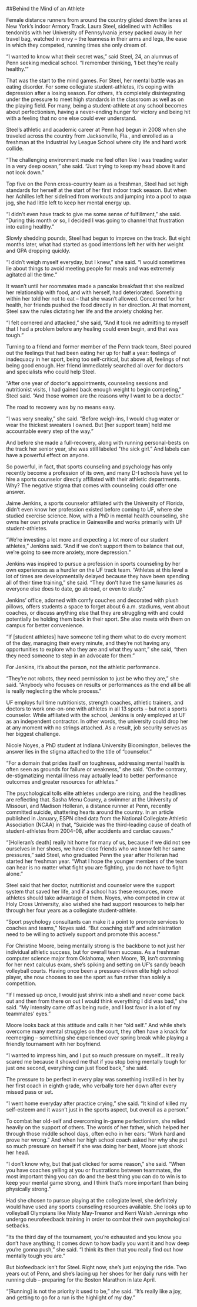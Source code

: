 ##Behind the Mind of an Athlete

Female distance runners from around the country glided down the lanes at New York’s indoor Armory Track. Laura Steel, sidelined with Achilles tendonitis with her University of Pennsylvania jersey packed away in her travel bag, watched in envy – the leanness in their arms and legs, the ease in which they competed, running times she only dream of.

“I wanted to know what their secret was,” said Steel, 24, an alumnus of Penn seeking medical school. “I remember thinking, ‘I bet they’re really healthy.’”

That was the start to the mind games. For Steel, her mental battle was an eating disorder. For some collegiate student-athletes, it’s coping with depression after a losing season. For others, it’s completely disintegrating under the pressure to meet high standards in the classroom as well as on the playing field. For many, being a student-athlete at any school becomes about perfectionism, having a never-ending hunger for victory and being hit with a feeling that no one else could ever understand. 

Steel’s athletic and academic career at Penn had begun in 2008 when she traveled across the country from Jacksonville, Fla., and enrolled as a freshman at the Industrial Ivy League School where city life and hard work collide.

“The challenging environment made me feel often like I was treading water in a very deep ocean,” she said. “Just trying to keep my head above it and not look down.”

Top five on the Penn cross-country team as a freshman, Steel had set high standards for herself at the start of her first indoor track season. But when her Achilles left her sidelined from workouts and jumping into a pool to aqua jog, she had little left to keep her mental energy up.

“I didn't even have track to give me some sense of fulfillment,” she said. “During this month or so, I decided I was going to channel that frustration into eating healthy.”

Slowly shedding pounds, Steel had begun to improve on the track. But eight months later, what had started as good intentions left her with her weight and GPA dropping quickly.

“I didn’t weigh myself everyday, but I knew,” she said. “I would sometimes lie about things to avoid meeting people for meals and was extremely agitated all the time.”

It wasn’t until her roommates made a pancake breakfast that she realized her relationship with food, and with herself, had deteriorated. Something within her told her not to eat – that she wasn’t allowed. Concerned for her health, her friends pushed the food directly in her direction. At that moment, Steel saw the rules dictating her life and the anxiety choking her.

“I felt cornered and attacked,” she said, “And it took me admitting to myself that I had a problem before any healing could even begin, and that was tough.”

Turning to a friend and former member of the Penn track team, Steel poured out the feelings that had been eating her up for half a year: feelings of inadequacy in her sport, being too self-critical, but above all, feelings of not being good enough. Her friend immediately searched all over for doctors and specialists who could help Steel.

“After one year of doctor's appointments, counseling sessions and nutritionist visits, I had gained back enough weight to begin competing,” Steel said. “And those women are the reasons why I want to be a doctor.”

The road to recovery was by no means easy.

“I was very sneaky,” she said. “Before weigh-ins, I would chug water or wear the thickest sweaters I owned. But [her support team] held me accountable every step of the way.”

And before she made a full-recovery, along with running personal-bests on the track her senior year, she was still labeled "the sick girl.” And labels can have a powerful effect on anyone.

So powerful, in fact, that sports counseling and psychology has only recently become a profession of its own, and many D-I schools have yet to hire a sports counselor directly affiliated with their athletic departments. Why? The negative stigma that comes with counseling could offer one answer.

Jaime Jenkins, a sports counselor affiliated with the University of Florida, didn’t even know her profession existed before coming to UF, where she studied exercise science. Now, with a PhD in mental health counseling, she owns her own private practice in Gainesville and works primarily with UF student-athletes.

“We’re investing a lot more and expecting a lot more of our student athletes,” Jenkins said. “And if we don’t support them to balance that out, we’re going to see more anxiety, more depression.”

Jenkins was inspired to pursue a profession in sports counseling by her own experiences as a hurdler on the UF track team.
“Athletes at this level a lot of times are developmentally delayed because they have been spending all of their time training,” she said. “They don’t have the same luxuries as everyone else does to date, go abroad, or even to study.”

Jenkins’ office, adorned with comfy couches and decorated with plush pillows, offers students a space to forget about 6 a.m. stadiums, vent about coaches, or discuss anything else that they are struggling with and could potentially be holding them back in their sport. She also meets with them on campus for better convenience.

“If [student athletes] have someone telling them what to do every moment of the day, managing their every minute, and they’re not having any opportunities to explore who they are and what they want,” she said, “then they need someone to step in an advocate for them.”

For Jenkins, it’s about the person, not the athletic performance.

“They’re not robots, they need permission to just be who they are,” she said. “Anybody who focuses on results or performances as the end all be all is really neglecting the whole process.”

UF employs full time nutritionists, strength coaches, athletic trainers, and doctors to work one-on-one with athletes in all 13 sports – but not a sports counselor. While affiliated with the school, Jenkins is only employed at UF as an independent contractor. In other words, the university could drop her at any moment with no strings attached. As a result, job security serves as her biggest challenge. 

Nicole Noyes, a PhD student at Indiana University Bloomington, believes the answer lies in the stigma attached to the title of “counselor.”

“For a domain that prides itself on toughness, addressing mental health is often seen as grounds for failure or weakness,” she said. “On the contrary, de-stigmatizing mental illness may actually lead to better performance outcomes and greater resources for athletes.”

The psychological tolls elite athletes undergo are rising, and the headlines are reflecting that. Sasha Menu Courey, a swimmer at the University of Missouri, and Madison Holleran, a distance runner at Penn, recently committed suicide, shattering hearts around the country. In an article published in January, ESPN cited data from the National Collegiate Athletic Association (NCAA) in that, “Suicide was the third-leading cause of death of student-athletes from 2004-08, after accidents and cardiac causes.”

“[Holleran’s death] really hit home for many of us, because if we did not see ourselves in her shoes, we have close friends who we know felt her same pressures,” said Steel, who graduated Penn the year after Holleran had started her freshman year. “What I hope the younger members of the team can hear is no matter what fight you are fighting, you do not have to fight alone.”

Steel said that her doctor, nutritionist and counselor were the support system that saved her life, and if a school has these resources, more athletes should take advantage of them. Noyes, who competed in crew at Holy Cross University, also wished she had support resources to help her through her four years as a collegiate student-athlete.

“Sport psychology consultants can make it a point to promote services to coaches and teams,” Noyes said. “But coaching staff and administration need to be willing to actively support and promote this access.”

For Christine Moore, being mentally strong is the backbone to not just her individual athletic success, but for overall team success. As a freshman computer science major from Oklahoma, when Moore, 19, isn’t cramming for her next calculus exam, she’s spiking and setting on UF’s sandy beach volleyball courts. Having once been a pressure-driven elite high school player, she now chooses to see the sport as fun rather than solely a competition.

“If I messed up once, I would just shrink into a shell and never come back out and then from there on out I would think everything I did was bad,” she said. “My intensity came off as being rude, and I lost favor in a lot of my teammates’ eyes.” 

Moore looks back at this attitude and calls it her “old self.” And while she’s overcome many mental struggles on the court, they often have a knack for reemerging – something she experienced over spring break while playing a friendly tournament with her boyfriend.

“I wanted to impress him, and I put so much pressure on myself… It really scared me because it showed me that if you stop being mentally tough for just one second, everything can just flood back,” she said.

The pressure to be perfect in every play was something instilled in her by her first coach in eighth grade, who verbally tore her down after every missed pass or set.

“I went home everyday after practice crying,” she said. “It kind of killed my self-esteem and it wasn’t just in the sports aspect, but overall as a person.”

To combat her old-self and overcoming in-game perfectionism, she relied heavily on the support of others. The words of her father, which helped her through those middle school days, often echo in her ears: “Work hard and prove her wrong.” And when her high school coach asked her why she put so much pressure on herself if she was doing her best, Moore just shook her head.

“I don’t know why, but that just clicked for some reason,” she said. “When you have coaches yelling at you or frustrations between teammates, the most important thing you can do and the best thing you can do to win is to keep your mental game strong, and I think that’s more important than being physically strong.”

Had she chosen to pursue playing at the collegiate level, she definitely would have used any sports counseling resources available. She looks up to volleyball Olympians like Misty May-Treanor and Kerri Walsh Jennings who undergo neurofeedback training in order to combat their own psychological setbacks.

“Its the third day of the tournament, you’re exhausted and you know you don’t have anything; It comes down to how badly you want it and how deep you’re gonna push,” she said. “I think its then that you really find out how mentally tough you are.”

But biofeedback isn’t for Steel. Right now, she’s just enjoying the ride. Two years out of Penn, and she’s lacing up her shoes for her daily runs with her running club – preparing for the Boston Marathon in late April.

“[Running] is not the priority it used to be,” she said. “It’s really like a joy, and getting to go for a run is the highlight of my day.” 
